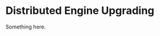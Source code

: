 [title]: # (Distributed Engine Upgrading)
[tags]: # (XXX)
[priority]: # (1349)
# Distributed Engine Upgrading
Something here.
